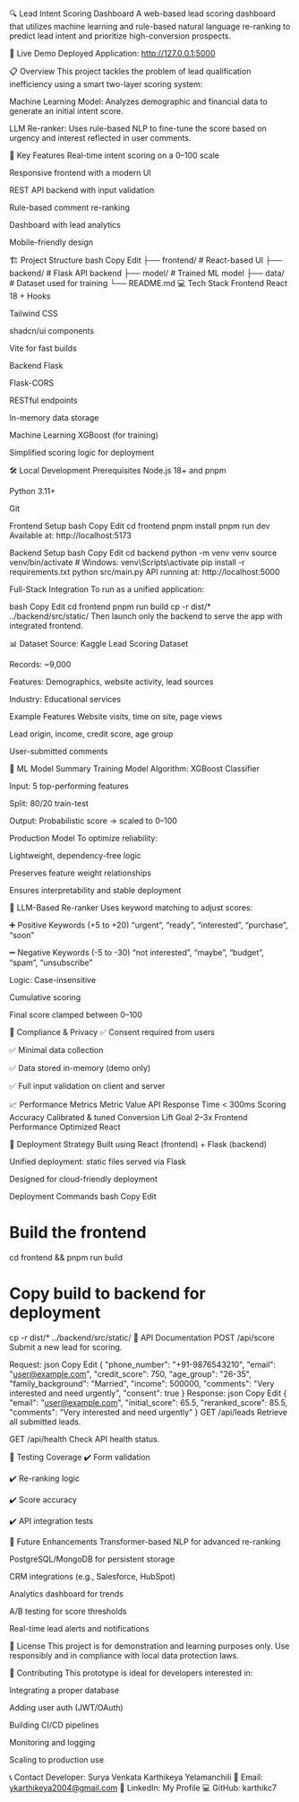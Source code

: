 🔍 Lead Intent Scoring Dashboard
A web-based lead scoring dashboard that utilizes machine learning and rule-based natural language re-ranking to predict lead intent and prioritize high-conversion prospects.

🚀 Live Demo
Deployed Application: http://127.0.0.1:5000

📋 Overview
This project tackles the problem of lead qualification inefficiency using a smart two-layer scoring system:

Machine Learning Model: Analyzes demographic and financial data to generate an initial intent score.

LLM Re-ranker: Uses rule-based NLP to fine-tune the score based on urgency and interest reflected in user comments.

🔑 Key Features
Real-time intent scoring on a 0–100 scale

Responsive frontend with a modern UI

REST API backend with input validation

Rule-based comment re-ranking

Dashboard with lead analytics

Mobile-friendly design

🏗️ Project Structure
bash
Copy
Edit
├── frontend/          # React-based UI
├── backend/           # Flask API backend
├── model/             # Trained ML model
├── data/              # Dataset used for training
└── README.md
💻 Tech Stack
Frontend
React 18 + Hooks

Tailwind CSS

shadcn/ui components

Vite for fast builds

Backend
Flask

Flask-CORS

RESTful endpoints

In-memory data storage

Machine Learning
XGBoost (for training)

Simplified scoring logic for deployment

🛠️ Local Development
Prerequisites
Node.js 18+ and pnpm

Python 3.11+

Git

Frontend Setup
bash
Copy
Edit
cd frontend
pnpm install
pnpm run dev
Available at: http://localhost:5173

Backend Setup
bash
Copy
Edit
cd backend
python -m venv venv
source venv/bin/activate  # Windows: venv\Scripts\activate
pip install -r requirements.txt
python src/main.py
API running at: http://localhost:5000

Full-Stack Integration
To run as a unified application:

bash
Copy
Edit
cd frontend
pnpm run build
cp -r dist/* ../backend/src/static/
Then launch only the backend to serve the app with integrated frontend.

📊 Dataset
Source: Kaggle Lead Scoring Dataset

Records: ~9,000

Features: Demographics, website activity, lead sources

Industry: Educational services

Example Features
Website visits, time on site, page views

Lead origin, income, credit score, age group

User-submitted comments

🤖 ML Model Summary
Training Model
Algorithm: XGBoost Classifier

Input: 5 top-performing features

Split: 80/20 train-test

Output: Probabilistic score → scaled to 0–100

Production Model
To optimize reliability:

Lightweight, dependency-free logic

Preserves feature weight relationships

Ensures interpretability and stable deployment

🧠 LLM-Based Re-ranker
Uses keyword matching to adjust scores:

➕ Positive Keywords (+5 to +20)
“urgent”, “ready”, “interested”, “purchase”, “soon”

➖ Negative Keywords (-5 to -30)
“not interested”, “maybe”, “budget”, “spam”, “unsubscribe”

Logic:
Case-insensitive

Cumulative scoring

Final score clamped between 0–100

🔐 Compliance & Privacy
✅ Consent required from users

✅ Minimal data collection

✅ Data stored in-memory (demo only)

✅ Full input validation on client and server

📈 Performance Metrics
Metric	Value
API Response Time	< 300ms
Scoring Accuracy	Calibrated & tuned
Conversion Lift Goal	2–3x
Frontend Performance	Optimized React

🚀 Deployment Strategy
Built using React (frontend) + Flask (backend)

Unified deployment: static files served via Flask

Designed for cloud-friendly deployment

Deployment Commands
bash
Copy
Edit
# Build the frontend
cd frontend && pnpm run build

# Copy build to backend for deployment
cp -r dist/* ../backend/src/static/
📘 API Documentation
POST /api/score
Submit a new lead for scoring.

Request:
json
Copy
Edit
{
  "phone_number": "+91-9876543210",
  "email": "user@example.com",
  "credit_score": 750,
  "age_group": "26-35",
  "family_background": "Married",
  "income": 500000,
  "comments": "Very interested and need urgently",
  "consent": true
}
Response:
json
Copy
Edit
{
  "email": "user@example.com",
  "initial_score": 65.5,
  "reranked_score": 85.5,
  "comments": "Very interested and need urgently"
}
GET /api/leads
Retrieve all submitted leads.

GET /api/health
Check API health status.

🧪 Testing Coverage
✔️ Form validation

✔️ Re-ranking logic

✔️ Score accuracy

✔️ API integration tests

🔮 Future Enhancements
Transformer-based NLP for advanced re-ranking

PostgreSQL/MongoDB for persistent storage

CRM integrations (e.g., Salesforce, HubSpot)

Analytics dashboard for trends

A/B testing for score thresholds

Real-time lead alerts and notifications

📄 License
This project is for demonstration and learning purposes only. Use responsibly and in compliance with local data protection laws.

👥 Contributing
This prototype is ideal for developers interested in:

Integrating a proper database

Adding user auth (JWT/OAuth)

Building CI/CD pipelines

Monitoring and logging

Scaling to production use

📞 Contact
Developer: Surya Venkata Karthikeya Yelamanchili
📧 Email: ykarthikeya2004@gmail.com
🔗 LinkedIn: My Profile
💻 GitHub: karthikc7
